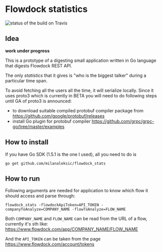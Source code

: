 # Flowdock statistics

![status of the build on Travis](https://travis-ci.org/milanaleksic/flowdock_stats.svg "")

## Idea

**work under progress**

This is a prototype of a digesting small application written in Go language that digests Flowdock REST API.
 
The only _statistics_ that it gives is "who is the biggest talker" during a particular time span.

To avoid fetching all the users all the time, it will serialize locally. Since it uses proto3 which is currently in BETA
you will need to do following steps until GA of proto3 is announced:
- to download suitable compiled protobuf compiler package from https://github.com/google/protobuf/releases
- install Go plugin for protobuf compiler https://github.com/grpc/grpc-go/tree/master/examples 
 
## How to install

If you have Go SDK (1.5.1 is the one I used), all you need to do is

    go get github.com/milanaleksic/flowdock_stats

## How to run

Following arguments are needed for application to know which flow it should access and parse through:

    flowdock_stats -flowdockApiToken=API_TOKEN -companyToAnalyze=COMPANY_NAME -flowToAnalyze=FLOW_NAME
    
Both `COMPANY_NAME` and `FLOW_NAME` can be read from the URL of a flow, currently it's sth like: 
https://www.flowdock.com/app/COMPANY_NAME/FLOW_NAME 

And the `API_TOKEN` can be taken from the page https://www.flowdock.com/account/tokens 